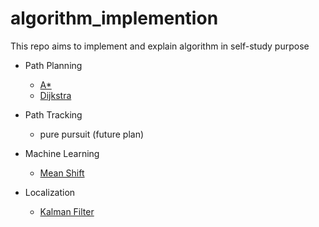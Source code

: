 # algorithm_implemention

This repo aims to implement and explain algorithm in self-study purpose

* Path Planning
    * [A*](/path_planning/A_star)
    * [Dijkstra](/path_planning/Dijkstra)

* Path Tracking
    * pure pursuit (future plan)

* Machine Learning
    * [Mean Shift](/machine_learning/Mean_Shift)


* Localization
    * [Kalman Filter](/localization/Kalman_Filter)
